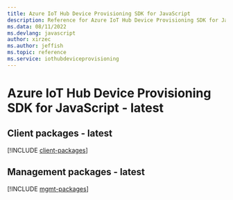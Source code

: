```yaml
---
title: Azure IoT Hub Device Provisioning SDK for JavaScript
description: Reference for Azure IoT Hub Device Provisioning SDK for JavaScript
ms.data: 08/11/2022
ms.devlang: javascript
author: xirzec
ms.author: jeffish
ms.topic: reference
ms.service: iothubdeviceprovisioning
---
```

# Azure IoT Hub Device Provisioning SDK for JavaScript - latest

## Client packages - latest
[!INCLUDE [client-packages](iot-hub-device-provisioning-client-index.md)]
## Management packages - latest
[!INCLUDE [mgmt-packages](iot-hub-device-provisioning-mgmt-index.md)]